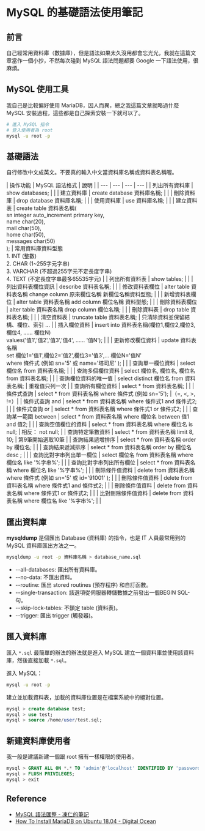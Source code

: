 # MySQL 的基礎語法使用筆記


## 前言

自己經常用資料庫（數據庫），但是語法如果太久沒用都會忘光光，我就在這篇文章當作一個小抄，不然每次碰到 MySQL 語法問題都要 Google 一下語法使用，很麻煩。

## MySQL 使用工具

我自己是比較偏好使用 MariaDB，因人而異，總之我這篇文章就略過什麼 MySQL 安裝過程，這些都是自己探索安裝一下就可以了。

```zsh
# 進入 MySQL 指令
# 登入使用者為 root
mysql -u root -p
```

## 基礎語法

自行修改中文成英文。不要真的輸入中文當資料庫名稱或資料表名稱喔。

| 操作功能 | MySQL 語法格式 | 說明 |
| --- | --- | --- | --- |
| 列出所有資料庫 | show databases; | |
| 建立資料庫 | create database 資料庫名稱; | |
| 刪除資料庫 | drop database 資料庫名稱; | |
| 使用資料庫 | use 資料庫名稱; | |
| 建立資料表 | create table 資料表名稱(<br />sn integer auto_increment primary key,<br />name char(20), <br />mail char(50), <br />home char(50), <br />messages char(50)<br />); | 常用資料庫資料型態<br />1. INT (整數) <br />2. CHAR (1~255字元字串) <br />3. VARCHAR (不超過255字元不定長度字串) <br />4. TEXT (不定長度字串最多65535字元) |
| 列出所有資料表 | show tables; | |
| 列出資料表欄位資訊  | describe 資料表名稱;  | |
| 修改資料表欄位 | alter table 資料表名稱 change column 原來欄位名稱 新欄位名稱資料型態; | |
| 新增資料表欄位  | alter table 資料表名稱 add column 欄位名稱 資料型態; | |
| 刪除資料表欄位 | alter table 資料表名稱 drop column 欄位名稱; | |
| 刪除資料表 | drop table 資料表名稱; | |
| 清空資料表 | truncate table 資料表名稱; | 只清除資料並保留結構、欄位、索引 … |
| 插入欄位資料 | insert into 資料表名稱(欄位1,欄位2,欄位3,欄位4, ...... 欄位N)<br />values('值1','值2','值3','值4', ...... '值N'); | |
| 更新修改欄位資料 | update 資料表名稱 <br />set 欄位1='值1',欄位2='值2',欄位3='值3',... 欄位N='值N' <br />where 條件式 (例如 sn='5' 或 name='塔司尼' ); | |
| 查詢單一欄位資料 | select 欄位名 from 資料表名稱; | |
| 查詢多個欄位資料 | select 欄位名, 欄位名, 欄位名 from 資料表名稱; | |
| 查詢欄位資料的唯一值 | select distinct 欄位名 from 資料表名稱; | 重複值只列一次 |
| 查詢所有欄位資料 | select * from 資料表名稱; | |
| 條件式查詢 | select * from 資料表名稱 where 條件式 (例如 sn='5'); |（=, <, >, !=）|
| 條件式查詢 and | select * from 資料表名稱 where 條件式1 and 條件式2; | |
| 條件式查詢 or |  select * from 資料表名稱 where 條件式1 or 條件式2; | |
| 查詢某一範圍 between | select * from 資料表名稱 where 欄位名 between 值1 and 值2; | |
| 查詢空值欄位的資料 | select * from 資料表名稱 where 欄位名 is null; | 相反： 	not null; |
| 查詢特定筆數資料 | select * from 資料表名稱 limit 8, 10; | 第9筆開始選取10筆 |
| 查詢結果遞增排序 | select * from 資料表名稱 order by 欄位名; | |
| 查詢結果遞減排序 | select * from 資料表名稱 order by 欄位名 desc ; | |
| 查詢比對字串列出單一欄位 | select 欄位名 from 資料表名稱 where 欄位名 like '%字串%'; | |
| 查詢比對字串列出所有欄位 | select * from 資料表名稱 where 欄位名 like '%字串%'; | |
| 刪除條件值資料 | delete from 資料表名稱 where 條件式 (例如 sn='5' 或 id='91001' ); | |
| 刪除條件值資料 | delete from 資料表名稱 where 條件式1 and 條件式2; | |
| 刪除條件值資料 | delete from 資料表名稱 where 條件式1 or 條件式2; | |
| 比對刪除條件值資料 | delete from 資料表名稱 where 欄位名 like '%字串%'; | |

## 匯出資料庫

**mysqldump** 是個匯出 Database (資料庫) 的指令，也是 IT 人員最常用到的 MySQL 資料庫匯出方法之一。

```zsh
mysqldump -u root -p 資料庫名稱 > database_name.sql
```

- --all-databases: 匯出所有資料庫。
- --no-data: 不匯出資料。
- --routine: 匯出 stored routines (預存程序) 和自訂函數。
- --single-transaction: 該選項從伺服器轉儲數據之前發出一個BEGIN SQL- 句。
- --skip-lock-tables: 不鎖定 table (資料表)。
- --trigger: 匯出 trigger (觸發器)。

## 匯入資料庫

匯入 `*.sql` 最簡單的辦法的辦法就是進入 MySQL 建立一個資料庫並使用該資料庫，然後直接加載 `*.sql`。

進入 MySQL：

```zsh
mysql -u root -p
```

建立並加載資料表，加載的資料庫位置是在檔案系統中的絕對位置。

```sql
mysql > create database test;
mysql > use test;
mysql > source /home/user/test.sql;
```

## 新建資料庫使用者

我一般是建議新建一個跟 root 擁有一樣權限的使用者。

```sql
mysql > GRANT ALL ON *.* TO 'admin'@'localhost' IDENTIFIED BY 'password' WITH GRANT OPTION;
mysql > FLUSH PRIVILEGES;
mysql > exit
```

## Reference

- [MySQL 語法匯整 - 凍仁的筆記](http://note.drx.tw/2012/12/mysql-syntax.html)
- [How To Install MariaDB on Ubuntu 18.04 - Digital Ocean](https://www.digitalocean.com/community/tutorials/how-to-install-mariadb-on-ubuntu-18-04)
